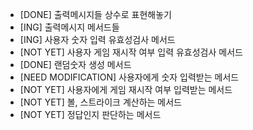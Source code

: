 - [DONE] 출력메시지들 상수로 표현해놓기
- [ING] 출력메시지 메서드들
- [ING] 사용자 숫자 입력 유효성검사 메서드
- [NOT YET] 사용자 게임 재시작 여부 입력 유효성검사 메서드
- [DONE] 랜덤숫자 생성 메서드
- [NEED MODIFICATION] 사용자에게 숫자 입력받는 메서드 
- [NOT YET] 사용자에게 게임 재시작 여부 입력받는 메서드
- [NOT YET] 볼, 스트라이크 계산하는 메서드
- [NOT YET] 정답인지 판단하는 메서드